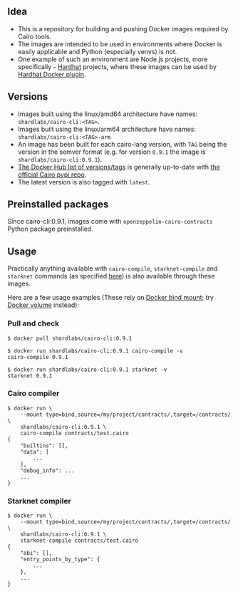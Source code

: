 ## Idea
- This is a repository for building and pushing Docker images required by Cairo tools.
- The images are intended to be used in environments where Docker is easily applicable and Python (especially venvs) is not.
- One example of such an environment are Node.js projects, more specifically - [Hardhat](https://github.com/nomiclabs/hardhat) projects, where these images can be used by [Hardhat Docker plugin](https://www.npmjs.com/package/@nomiclabs/hardhat-docker).

## Versions
- Images built using the linux/amd64 architecture have names: `shardlabs/cairo-cli:<TAG>`.
- Images built using the linux/arm64 architecture have names: `shardlabs/cairo-cli:<TAG>-arm`
- An image has been built for each cairo-lang version, with `TAG` being the version in the semver format (e.g. for version `0.9.1` the image is `shardlabs/cairo-cli:0.9.1`).
- [The Docker Hub list of versions/tags](https://hub.docker.com/repository/registry-1.docker.io/shardlabs/cairo-cli/tags) is generally up-to-date with [the official Cairo pypi repo](https://pypi.org/pypi/cairo-lang/json).
- The latest version is also tagged with `latest`.

## Preinstalled packages
Since cairo-cli:0.9.1, images come with `openzeppelin-cairo-contracts` Python package preinstalled.

## Usage
Practically anything available with `cairo-compile`, `starknet-compile` and `starknet` commands (as specified [here](https://www.cairo-lang.org/docs/hello_starknet/index.html)) is also available through these images.

Here are a few usage examples (These rely on [Docker bind mount](https://docs.docker.com/storage/bind-mounts/); try [Docker volume](https://docs.docker.com/storage/volumes/) instead):

### Pull and check
```
$ docker pull shardlabs/cairo-cli:0.9.1

$ docker run shardlabs/cairo-cli:0.9.1 cairo-compile -v
cairo-compile 0.9.1

$ docker run shardlabs/cairo-cli:0.9.1 starknet -v
starknet 0.9.1
```

### Cairo compiler
```
$ docker run \
    --mount type=bind,source=/my/project/contracts/,target=/contracts/ \
    shardlabs/cairo-cli:0.9.1 \
    cairo-compile contracts/test.cairo
{
    "builtins": [],
    "data": [
        ...
    ],
    "debug_info": ...
    ...
}
```

### Starknet compiler
```
$ docker run \
    --mount type=bind,source=/my/project/contracts/,target=/contracts/ \
    shardlabs/cairo-cli:0.9.1 \
    starknet-compile contracts/test.cairo
{
    "abi": [],
    "entry_points_by_type": {
        ...
    },
    ...
}
```
